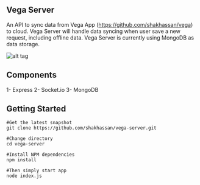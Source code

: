 Vega Server
-----------

An API to sync data from Vega App (https://github.com/shakhassan/vega) to cloud. Vega Server will handle data syncing when user save a new request, including offline data. Vega Server is currently using MongoDB as data storage.

![alt tag](https://raw.githubusercontent.com/shakhassan/vega-server/master/Screen%20Shot%202017-04-04%20at%2010.17.02%20AM.png)

Components
----------

1- Express
2- Socket.io
3- MongoDB

Getting Started
---------------
```
#Get the latest snapshot
git clone https://github.com/shakhassan/vega-server.git

#Change directory
cd vega-server

#Install NPM dependencies
npm install

#Then simply start app
node index.js
```

